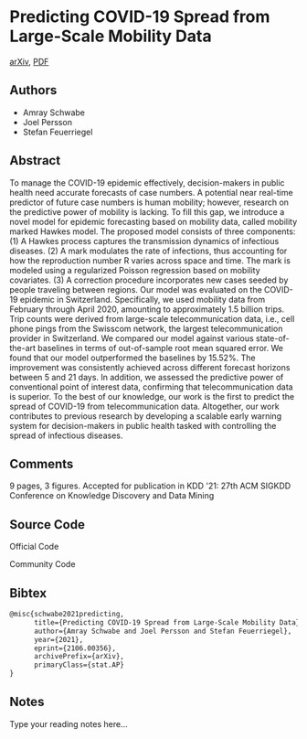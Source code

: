 
# Predicting COVID-19 Spread from Large-Scale Mobility Data

[arXiv](https://arxiv.org/abs/2106.0356), [PDF](https://arxiv.org/pdf/2106.0356.pdf)

## Authors

- Amray Schwabe
- Joel Persson
- Stefan Feuerriegel

## Abstract

To manage the COVID-19 epidemic effectively, decision-makers in public health need accurate forecasts of case numbers. A potential near real-time predictor of future case numbers is human mobility; however, research on the predictive power of mobility is lacking. To fill this gap, we introduce a novel model for epidemic forecasting based on mobility data, called mobility marked Hawkes model. The proposed model consists of three components: (1) A Hawkes process captures the transmission dynamics of infectious diseases. (2) A mark modulates the rate of infections, thus accounting for how the reproduction number R varies across space and time. The mark is modeled using a regularized Poisson regression based on mobility covariates. (3) A correction procedure incorporates new cases seeded by people traveling between regions. Our model was evaluated on the COVID-19 epidemic in Switzerland. Specifically, we used mobility data from February through April 2020, amounting to approximately 1.5 billion trips. Trip counts were derived from large-scale telecommunication data, i.e., cell phone pings from the Swisscom network, the largest telecommunication provider in Switzerland. We compared our model against various state-of-the-art baselines in terms of out-of-sample root mean squared error. We found that our model outperformed the baselines by 15.52%. The improvement was consistently achieved across different forecast horizons between 5 and 21 days. In addition, we assessed the predictive power of conventional point of interest data, confirming that telecommunication data is superior. To the best of our knowledge, our work is the first to predict the spread of COVID-19 from telecommunication data. Altogether, our work contributes to previous research by developing a scalable early warning system for decision-makers in public health tasked with controlling the spread of infectious diseases.

## Comments

9 pages, 3 figures. Accepted for publication in KDD '21: 27th ACM SIGKDD Conference on Knowledge Discovery and Data Mining

## Source Code

Official Code



Community Code



## Bibtex

```tex
@misc{schwabe2021predicting,
      title={Predicting COVID-19 Spread from Large-Scale Mobility Data}, 
      author={Amray Schwabe and Joel Persson and Stefan Feuerriegel},
      year={2021},
      eprint={2106.00356},
      archivePrefix={arXiv},
      primaryClass={stat.AP}
}
```

## Notes

Type your reading notes here...

